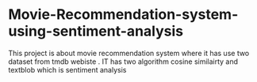# Movie-Recommendation-system-using-sentiment-analysis
This project is about movie recommendation system where it has use two dataset from tmdb webiste . IT has two algorithm cosine similairty and textblob which is sentiment analysis
